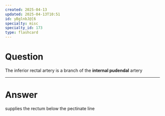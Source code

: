 ```yaml
---
created: 2025-04-13
updated: 2025-04-13T10:51
id: yBglnbJ@[6
specialty: misc
specialty_id: 173
type: flashcard
---
```


# Question
The inferior rectal artery is a branch of the **internal pudendal** artery

---

# Answer
supplies the rectum below the pectinate line